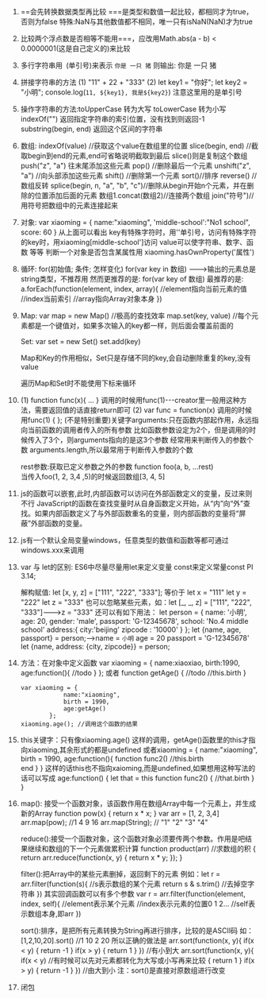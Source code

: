 1. ==会先转换数据类型再比较
   ===是类型和数值一起比较，都相同才为true，否则为false
   特殊:NaN与其他数值都不相同，唯一只有isNaN(NaN)才为true

2. 比较两个浮点数是否相等不能用===，应改用Math.abs(a - b) < 0.0000001(这是自己定义的)来比较

3. 多行字符串用` `(单引号)来表示 
    `你是
    一只
    猪`
    则输出: 你是
    		一只
    		猪

4. 拼接字符串的方法
	(1) "11" + 22 + "333" 
	(2) let key1 = "你好";
		let key2 = "小明";
		console.log(`11, ${key1}, 我是${key2}`) 注意这里用的是单引号
5.  操作字符串的方法:toUpperCase  转为大写
					toLowerCase  转为小写
					indexOf("")  返回指定字符串的索引位置，没有找到则返回-1
					substring(begin, end) 返回这个区间的字符串

5.  数组: indexOf(value) //获取这个value在数组里的位置
		 slice(begin, end) //截取begin到end的元素,end可省略说明截取到最后
		 slice()则是复制这个数组
		 push("z", "a") 往末尾添加这些元素
		 pop() //删除最后一个元素
		 unshift("z", "a") //向头部添加这些元素
		 shift() //删除第一个元素
		 sort()//排序
		 reverse() //数组反转
		 splice(begin, n, "a", "b", "c")//删除从begin开始n个元素，并在删除的位置添加后面的元素
		 数组1.concat(数组2)//连接两个数组
		 join("符号")//用符号把数组中的元素连接起来

6. 对象: var xiaoming = {
						name:"xiaoming",
						'middle-school':"No1 school",
						score: 60
					}
		从上面可以看出 key有特殊字符时，用''单引号，访问有特殊字符的key时，用xiaoming[middle-school']访问
					  value可以使字符串、数字、函数 等等
		判断一个对象是否包含某属性用 xiaoming.hasOwnProperty('属性')

7. 循环:  for(初始值; 条件; 怎样变化)
		  for(var key in 数组)  --->输出的元素总是string类型，不推荐用
		  然而更推荐的是: for(var key of 数组)
		  最推荐的是: a.forEach(function(element, index, array){
		  					//element指向当前元素的值
		  					//index当前索引
		  					//array指向Array对象本身
		  				  })

8. Map: var map = new Map()  //极高的查找效率
		map.set(key, value)  //每个元素都是一个键值对，如果多次输入的key都一样，则后面会覆盖前面的

	Set: var set = new Set()
		 set.add(key)

	Map和Key的作用相似，Set只是存储不同的key,会自动删除重复的key,没有value

	遍历Map和Set时不能使用下标来循环

9.  (1) function func(x){ ... }    调用的时候用func(1)---creator里一般用这种方法，需要返回值的话直接return即可
	(2) var func = function(x)		调用的时候用func(1)
		{
		};
	(不是特别重要)关键字arguments:只在函数内部起作用，永远指向当前函数的调用者传入的所有参数
	比如函数参数设定为2个，但是调用的时候传入了3个，则arguments指向的是这3个参数
	经常用来判断传入的参数个数 arguments.length,所以最常用于判断传入参数的个数

	rest参数:获取已定义参数之外的参数   function foo(a, b, ...rest)  
	当传入foo(1, 2, 3,4 ,5)的时候返回数组[3, 4, 5]

10. js的函数可以嵌套,此时,内部函数可以访问在外部函数定义的变量，反过来则不行
	JavaScript的函数在查找变量时从自身函数定义开始，从“内”向“外”查找。如果内部函数定义了与外部函数重名的变量，则内部函数的变量将“屏蔽”外部函数的变量。

10. js有一个默认全局变量windows，任意类型的数值和函数等都可通过windows.xxx来调用

11. var 与 let的区别: ES6中尽量尽量用let来定义变量  const来定义常量const PI 3.14;
	
	解构赋值: let [x, y, z] = ["111", "222", "333"];
			 等价于 let x = "111"
			 		let y = "222"
			 		let z = "333"
			 也可以忽略某些元素，如：let [_, _, z] = ["111", "222", "333"]--->z = "333"
			 还可以有如下用法：
			 	let person = {
				    name: '小明',
				    age: 20,
				    gender: 'male',
				    passport: 'G-12345678',
				    school: 'No.4 middle school'
				    address:{
				    	city:'beijing'
				    	zipcode : '10000'
				    }
				};
				let {name, age, passport} = person;-->name = `小明` age = 20 passport = 'G-12345678'
				let {name, address: {city, zipcode}} = person;
				

12. 方法：在对象中定义函数
		var xiaoming = {
					name:xiaoxiao,
					birth:1990,
					age:function(){
						//todo
					}
				};
	或者 function getAge() {
			//todo
			//this.birth
		}

		var xiaoming = {
					name:"xiaoming",
					birth = 1990,
					age:getAge()
				};
		xiaoming.age(); //调用这个函数的结果

13. this关键字：只有像xiaoming.age() 这样的调用，getAge()函数里的this才指向xiaoming,其余形式的都是undefined
			或者xiaoming = {
						name:"xiaoming",
						birth = 1990,
						age:function(){
							function func2()
								//this.birth     
							end
						}
					}
			这样的话this也不指向xaioming,而是undefined,如果想用这种写法的话可以写成
				age:function()
				{
					let that = this
					function func2()
					{
						//that.birth
					}
				}

14. map(): 接受一个函数对象，该函数作用在数组Array中每一个元素上，并生成新的Array
		function pow(x)
		{
			return x * x;
		}
		var arr = [1, 2, 3,4]
		arr.map(pow); //1 4 9 16
		arr.map(String); // "1" "2" "3" "4"

	reduce():接受一个函数对象，这个函数对象必须要传两个参数。作用是吧结果继续和数组的下一个元素做累积计算
		function product(arr) //求数组的积
		{
			return arr.reduce(function(x, y)
					{
						return x * y;
					});
		}

	filter():把Array中的某些元素删掉，返回剩下的元素
	例如：let r = arr.filter(function(s){   //s表示数组的某个元素
				return s & s.trim()  //去掉空字符串
			})
	其实回调函数可以有多个参数
		var r = arr.filter(function(element, index, self){
				//element表示某个元素
				//index表示元素的位置0 1 2...
				//self表示数组本身,即arr
			})

	sort():排序，是把所有元素转换为String再进行排序，比较的是ASCII码
	如：[1,2,10,20].sort()  //1 10 2 20
	所以正确的做法是
		arr.sort(function(x, y){
			if(x < y)
			{
				return -1
			}
			if(x > y)
			{
				return 1
			}
		})  //有小到大
		arr.sort(function(x, y){
			if(x < y)  //有时候可以先对元素都转化为大写或小写再来比较
			{
				return 1
			}
			if(x > y)
			{
				return -1
			}
		})  //由大到小
		注：sort()是直接对原数组进行改变

15. 闭包